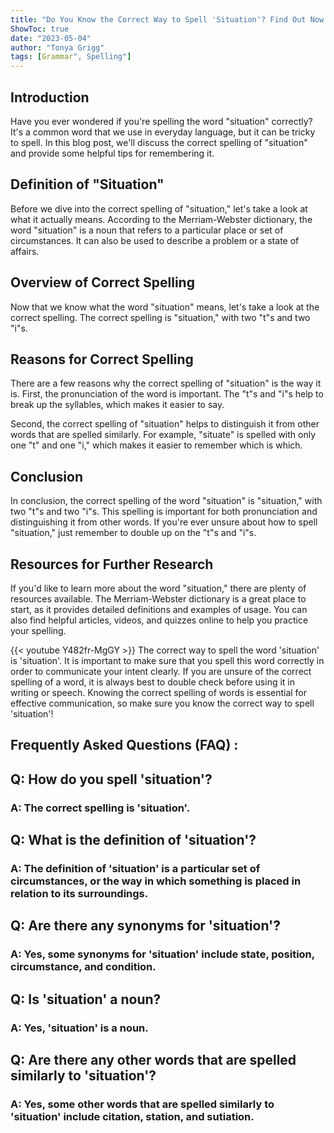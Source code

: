 ```yaml
---
title: "Do You Know the Correct Way to Spell 'Situation'? Find Out Now!"
ShowToc: true 
date: "2023-05-04"
author: "Tonya Grigg" 
tags: [Grammar", Spelling"]
---
```

## Introduction

Have you ever wondered if you're spelling the word "situation" correctly? It's a common word that we use in everyday language, but it can be tricky to spell. In this blog post, we'll discuss the correct spelling of "situation" and provide some helpful tips for remembering it.

## Definition of "Situation"

Before we dive into the correct spelling of "situation," let's take a look at what it actually means. According to the Merriam-Webster dictionary, the word "situation" is a noun that refers to a particular place or set of circumstances. It can also be used to describe a problem or a state of affairs.

## Overview of Correct Spelling

Now that we know what the word "situation" means, let's take a look at the correct spelling. The correct spelling is "situation," with two "t"s and two "i"s.

## Reasons for Correct Spelling

There are a few reasons why the correct spelling of "situation" is the way it is. First, the pronunciation of the word is important. The "t"s and "i"s help to break up the syllables, which makes it easier to say.

Second, the correct spelling of "situation" helps to distinguish it from other words that are spelled similarly. For example, "situate" is spelled with only one "t" and one "i," which makes it easier to remember which is which.

## Conclusion

In conclusion, the correct spelling of the word "situation" is "situation," with two "t"s and two "i"s. This spelling is important for both pronunciation and distinguishing it from other words. If you're ever unsure about how to spell "situation," just remember to double up on the "t"s and "i"s.

## Resources for Further Research

If you'd like to learn more about the word "situation," there are plenty of resources available. The Merriam-Webster dictionary is a great place to start, as it provides detailed definitions and examples of usage. You can also find helpful articles, videos, and quizzes online to help you practice your spelling.

{{< youtube Y482fr-MgGY >}} 
The correct way to spell the word 'situation' is 'situation'. It is important to make sure that you spell this word correctly in order to communicate your intent clearly. If you are unsure of the correct spelling of a word, it is always best to double check before using it in writing or speech. Knowing the correct spelling of words is essential for effective communication, so make sure you know the correct way to spell 'situation'!

## Frequently Asked Questions (FAQ) :
<h2>Q: How do you spell 'situation'?</h2>

<h3>A: The correct spelling is 'situation'.</h3>

<h2>Q: What is the definition of 'situation'?</h2>

<h3>A: The definition of 'situation' is a particular set of circumstances, or the way in which something is placed in relation to its surroundings.</h3>

<h2>Q: Are there any synonyms for 'situation'?</h2>

<h3>A: Yes, some synonyms for 'situation' include state, position, circumstance, and condition.</h3>

<h2>Q: Is 'situation' a noun?</h2>

<h3>A: Yes, 'situation' is a noun.</h3>

<h2>Q: Are there any other words that are spelled similarly to 'situation'?</h2>

<h3>A: Yes, some other words that are spelled similarly to 'situation' include citation, station, and sutiation.</h3>





